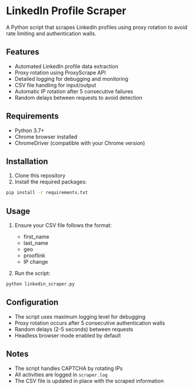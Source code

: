 # LinkedIn Profile Scraper

A Python script that scrapes LinkedIn profiles using proxy rotation to avoid rate limiting and authentication walls.

## Features

- Automated LinkedIn profile data extraction
- Proxy rotation using ProxyScrape API
- Detailed logging for debugging and monitoring
- CSV file handling for input/output
- Automatic IP rotation after 5 consecutive failures
- Random delays between requests to avoid detection

## Requirements

- Python 3.7+
- Chrome browser installed
- ChromeDriver (compatible with your Chrome version)

## Installation

1. Clone this repository
2. Install the required packages:
```bash
pip install -r requirements.txt
```

## Usage

1. Ensure your CSV file follows the format:
   - first_name
   - last_name
   - geo
   - prooflink
   - IP change

2. Run the script:
```bash
python linkedin_scraper.py
```

## Configuration

- The script uses maximum logging level for debugging
- Proxy rotation occurs after 5 consecutive authentication walls
- Random delays (2-5 seconds) between requests
- Headless browser mode enabled by default

## Notes

- The script handles CAPTCHA by rotating IPs
- All activities are logged in `scraper.log`
- The CSV file is updated in place with the scraped information